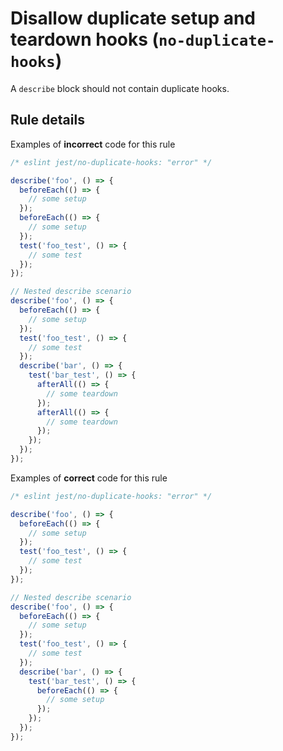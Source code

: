# Disallow duplicate setup and teardown hooks (`no-duplicate-hooks`)

<!-- end auto-generated rule header -->

A `describe` block should not contain duplicate hooks.

## Rule details

Examples of **incorrect** code for this rule

```js
/* eslint jest/no-duplicate-hooks: "error" */

describe('foo', () => {
  beforeEach(() => {
    // some setup
  });
  beforeEach(() => {
    // some setup
  });
  test('foo_test', () => {
    // some test
  });
});

// Nested describe scenario
describe('foo', () => {
  beforeEach(() => {
    // some setup
  });
  test('foo_test', () => {
    // some test
  });
  describe('bar', () => {
    test('bar_test', () => {
      afterAll(() => {
        // some teardown
      });
      afterAll(() => {
        // some teardown
      });
    });
  });
});
```

Examples of **correct** code for this rule

```js
/* eslint jest/no-duplicate-hooks: "error" */

describe('foo', () => {
  beforeEach(() => {
    // some setup
  });
  test('foo_test', () => {
    // some test
  });
});

// Nested describe scenario
describe('foo', () => {
  beforeEach(() => {
    // some setup
  });
  test('foo_test', () => {
    // some test
  });
  describe('bar', () => {
    test('bar_test', () => {
      beforeEach(() => {
        // some setup
      });
    });
  });
});
```
